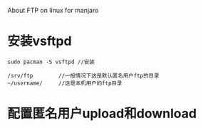 About FTP on linux for manjaro
# 安装vsftpd
```
sudo pacman -S vsftpd //安装
```
```
/srv/ftp        //一般情况下这是默认匿名用户ftp的目录
~/username/     //这是本机用户的ftp目录
```

# 配置匿名用户upload和download
